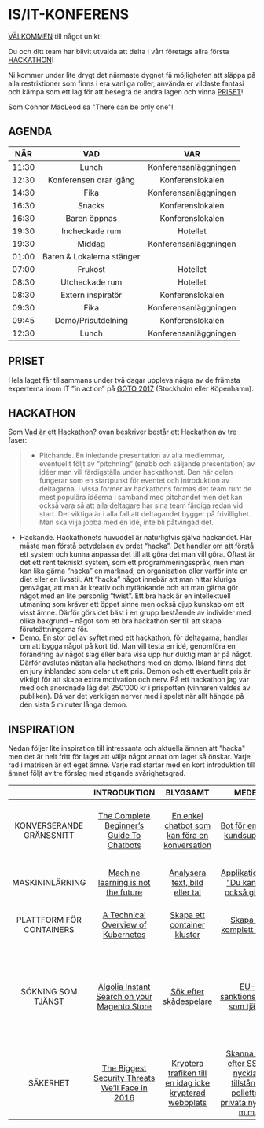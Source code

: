 # IS/IT-KONFERENS

[VÄLKOMMEN](http://sproutvideo.com/videos/a09bd0bb1a1fefce28) till något unikt!

Du och ditt team har blivit utvalda att delta i vårt företags allra första [HACKATHON](http://www.digitaltransformering.se/vad-ar-ett-hackathon/)!

Ni kommer under lite drygt det närmaste dygnet få möjligheten att släppa på alla restriktioner som finns i era vanliga roller, använda er vildaste fantasi och kämpa som ett lag för att besegra de andra lagen och vinna [PRISET](https://github.com/guardian-framework/IS-IT-Konferens#priset)!

Som Connor MacLeod sa "There can be only one"!


## AGENDA
|     NÄR     |               VAD               |           VAR          |
|:-----------:|:-------------------------------:|:----------------------:|
|    11:30    |              Lunch              |  Konferensanläggningen |
|    12:30    |     Konferensen drar igång      |    Konferenslokalen    |
|    14:30    |               Fika              |  Konferensanläggningen |
|    16:30    |              Snacks             |    Konferenslokalen    |
|    16:30    |           Baren öppnas          |    Konferenslokalen    |
|    19:30    |         Incheckade   rum        |       Hotellet         |
|    19:30    |              Middag             |  Konferensanläggningen |
|    01:00    |    Baren & Lokalerna stänger    |                        |
|    07:00    |             Frukost             |        Hotellet        |
|    08:30    |          Utcheckade rum         |       Hotellet         |
|    08:30    |       Extern   inspiratör       |    Konferenslokalen    |
|    09:30    |               Fika              |  Konferensanläggningen |
|    09:45    |        Demo/Prisutdelning       |    Konferenslokalen    |
|    12:30    |             Lunch               |  Konferensanläggningen |

## PRISET
Hela laget får tillsammans under två dagar uppleva några av de främsta experterna inom IT ”in action” på [GOTO 2017]( https://gotocon.com/) (Stockholm eller Köpenhamn).

## HACKATHON
Som [Vad är ett Hackathon?](http://www.digitaltransformering.se/vad-ar-ett-hackathon/) ovan beskriver består ett Hackathon av tre faser:
> - Pitchande. En inledande presentation av alla medlemmar, eventuellt följt av “pitchning” (snabb och säljande presentation) av idéer man vill färdigställa under hackathonet. Den här delen fungerar som en startpunkt för eventet och introduktion av deltagarna. I vissa former av hackathons formas det team runt de mest populära idéerna i samband med pitchandet men det kan också vara så att alla deltagare har sina team färdiga redan vid start. Det viktiga är i alla fall att deltagandet bygger på frivillighet. Man ska vilja jobba med en idé, inte bli påtvingad det.
- Hackande. Hackathonets huvuddel är naturligtvis själva hackandet. Här måste man förstå betydelsen av ordet “hacka”. Det handlar om att förstå ett system och kunna anpassa det till att göra det man vill göra. Oftast är det ett rent tekniskt system, som ett programmeringsspråk, men man kan lika gärna “hacka” en marknad, en organisation eller varför inte en diet eller en livsstil.
Att “hacka” något innebär att man hittar kluriga genvägar, att man är kreativ och nytänkande och att man gärna gör något med en lite personlig “twist”. Ett bra hack är en intellektuell utmaning som kräver ett öppet sinne men också djup kunskap om ett visst ämne. Därför görs det bäst i en grupp bestående av individer med olika bakgrund – något som ett bra hackathon ser till att skapa förutsättningarna för.
- Demo. En stor del av syftet med ett hackathon, för deltagarna, handlar om att bygga något på kort tid. Man vill testa en idé, genomföra en förändring av något slag eller bara visa upp hur duktig man är på något. Därför avslutas nästan alla hackathons med en demo.
Ibland finns det en jury inblandad som delar ut ett pris. Demon och ett eventuellt pris är viktigt för att skapa extra motivation och nerv. På ett hackathon jag var med och anordnade låg det 250’000 kr i prispotten (vinnaren valdes av publiken). Då var det verkligen nerver med i spelet när allt hängde på den sista 5 minuter långa demon.


## INSPIRATION
Nedan följer lite inspiration till intressanta och aktuella ämnen att "hacka" men det är helt fritt för laget att välja något annat om laget så önskar. Varje rad i matrisen är ett eget ämne. Varje rad startar med en kort introduktion till ämnet följt av tre förslag med stigande svårighetsgrad.

|                                   | INTRODUKTION | BLYGSAMT | MEDEL | UTMANANDE |
|:---------------------------------:|:--------:|:--------:|:-----:|:---------:|
| KONVERSERANDE GRÄNSSNITT          | [The Complete Beginner’s Guide To Chatbots](https://chatbotsmagazine.com/the-complete-beginner-s-guide-to-chatbots-8280b7b906ca#.5wvxm2amn) | [En enkel chatbot som kan föra en konversation](http://rebot.me/mickey) | [Bot för enklare kundsupport](https://docs.api.ai/docs/guidelines-online-store-support-agent) | [Facebook Messenger som UI till oinloggad anmälan via API](https://github.com/hunkim/Wit-Facebook) |
| MASKININLÄRNING                   | [Machine learning is not the future](https://youtu.be/3dXQxSI3XDY) | [Analysera text, bild eller tal](https://cloud.google.com/blog/big-data/2016/09/experience-googles-machine-learning-on-your-own-images-voice-and-text) | [Applikation för "Du kanske också gillar"](https://blog.intercom.com/machine-learning-way-easier-than-it-looks/) | [Maskinellt indentifiera kroppsdelar i en bild](https://www.oreilly.com/learning/dive-into-tensorflow-with-linux) |
| PLATTFORM FÖR CONTAINERS | [A Technical Overview of Kubernetes](https://youtu.be/WwBdNXt6wO4) | [Skapa ett container kluster](https://deis.com/blog/2016/first-kubernetes-cluster-gke/) | [Skapa en komplett PaaS](https://deis.com/blog/2016/production-deis-workflow-google-container-engine-pt2/) | [Skapa en komplett PaaS som autoskalar](https://cloud.google.com/compute/docs/autoscaler/) |
| SÖKNING SOM TJÄNST         | [Algolia Instant Search on your Magento Store](https://youtu.be/DUuv9ALS5cM) | [Sök efter skådespelare](https://www.algolia.com/doc/guides/getting-started/quick-start) | [EU-sanktionslistan som tjänst](http://www.fi.se/Tillsyn/Sanktioner/EU-sanktioner/) | [Utöka tjänsten för yrkeskod med en feedback loop för kontinuerliga förbättringar utifrån faktiskt val i träfflistan](https://www.codementor.io/php/tutorial/how-to-build-a-search-engine-algolia) |
| SÄKERHET  | [The Biggest Security Threats We’ll Face in 2016](https://www.wired.com/2016/01/the-biggest-security-threats-well-face-in-2016/) | [Kryptera trafiken till en idag icke krypterad webbplats](https://kryptera.se/gratis-ssl-certifikat-fran-lets-encrypt/) | [Skanna kod efter SSH-nycklar, tillstånds polletter, privata nycklar m.m.](https://thoughtworks.github.io/talisman/) | [Maskinellt bedöma om en uppladdad bild är manipulerad](https://photography.tutsplus.com/articles/fakes-frauds-and-forgeries-how-to-detect-image-manipulation--cms-22230) |

